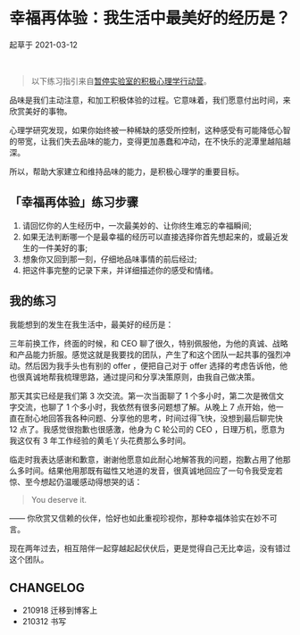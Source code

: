 # 幸福再体验：我生活中最美好的经历是？
起草于 2021-03-12

<br> 

> 以下练习指引来自[暂停实验室的积极心理学行动营](selfedu/ebp_happiness.md)。


品味是我们主动注意，和加工积极体验的过程。它意味着，我们愿意付出时间，来欣赏美好的事物。

心理学研究发现，如果你始终被一种稀缺的感受所控制，这种感受有可能降低心智的带宽，让我们失去品味的能力，变得更加愚蠢和冲动，在不快乐的泥潭里越陷越深。

所以，帮助大家建立和维持品味的能力，是积极心理学的重要目标。

## 「幸福再体验」练习步骤

1. 请回忆你的人生经历中，一次最美妙的、让你终生难忘的幸福瞬间;
2. 如果无法判断哪一个是最幸福的经历可以直接选择你首先想起来的，或最近发生的一件美好的事;
3. 想象你又回到那一刻，仔细地品味事情的前后经过;
4. 把这件事完整的记录下来，并详细描述你的感受和情绪。


## 我的练习

我能想到的发生在我生活中，最美好的经历是：
 
三年前换工作，终面的时候，和 CEO 聊了很久，特别佩服他，为他的真诚、战略和产品能力折服。感觉这就是我要找的团队，产生了和这个团队一起共事的强烈冲动。然后因为我手头也有别的 offer ，便把自己对于 offer 选择的考虑告诉他，他也很真诚地帮我梳理思路，通过提问和分享决策原则，由我自己做决策。 

那天其实已经是我们第 3 次交流。第一次当面聊了 1 个多小时，第二次是微信文字交流，也聊了 1 个多小时，我依然有很多问题想了解。从晚上 7 点开始，他一直在耐心地回答我各种问题、分享他的思考，时间过得飞快，没想到最后聊完快 12 点了。我感觉很抱歉也很感激，他身为 C 轮公司的 CEO ，日理万机，愿意为我这仅有 3 年工作经验的黄毛丫头花费那么多时间。 

临走时我表达感谢和歉意，谢谢他愿意如此耐心地解答我的问题，抱歉占用了他那么多时间。结果他用那既有磁性又地道的发音，很真诚地回应了一句令我受宠若惊、至今想起仍温暖感动得想哭的话：

> You deserve it. 

—— 你欣赏又信赖的伙伴，恰好也如此重视珍视你，那种幸福体验实在妙不可言。

现在两年过去，相互陪伴一起穿越起起伏伏后，更是觉得自己无比幸运，没有错过这个团队。


## CHANGELOG 

- 210918 迁移到博客上
- 210312 书写